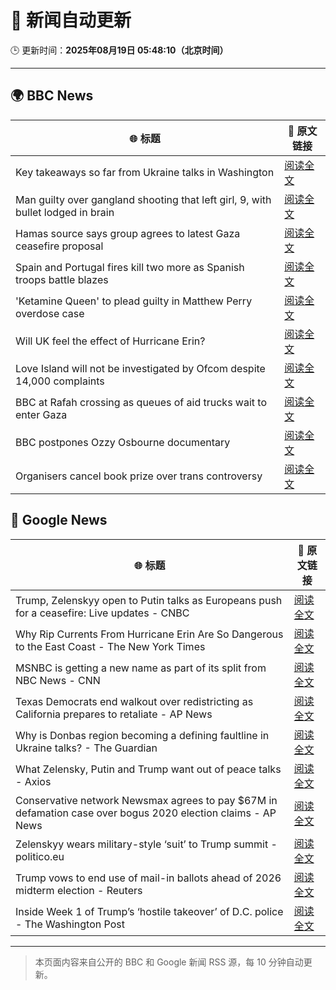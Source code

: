 # 🧠 新闻自动更新

🕒 更新时间：**2025年08月19日 05:48:10（北京时间）**

---

## 🌍 BBC News

| 🌐 标题 | 🔗 原文链接 |
|--------|-------------|
| Key takeaways so far from Ukraine talks in Washington | [阅读全文](https://www.bbc.com/news/articles/c5yp4jggrj2o?at_medium=RSS&at_campaign=rss) |
| Man guilty over gangland shooting that left girl, 9, with bullet lodged in brain | [阅读全文](https://www.bbc.com/news/articles/c939v7gejlpo?at_medium=RSS&at_campaign=rss) |
| Hamas source says group agrees to latest Gaza ceasefire proposal | [阅读全文](https://www.bbc.com/news/articles/ckgjye15zdlo?at_medium=RSS&at_campaign=rss) |
| Spain and Portugal fires kill two more as Spanish troops battle blazes | [阅读全文](https://www.bbc.com/news/articles/cz60y7npl32o?at_medium=RSS&at_campaign=rss) |
| 'Ketamine Queen' to plead guilty in Matthew Perry overdose case | [阅读全文](https://www.bbc.com/news/articles/c62wnp7622po?at_medium=RSS&at_campaign=rss) |
| Will UK feel the effect of Hurricane Erin? | [阅读全文](https://www.bbc.com/weather/articles/cg7jy3jk2e4o?at_medium=RSS&at_campaign=rss) |
| Love Island will not be investigated by Ofcom despite 14,000 complaints | [阅读全文](https://www.bbc.com/news/articles/cj4wlpvdzjyo?at_medium=RSS&at_campaign=rss) |
| BBC at Rafah crossing as queues of aid trucks wait to enter Gaza | [阅读全文](https://www.bbc.com/news/videos/cev2nmwxe1po?at_medium=RSS&at_campaign=rss) |
| BBC postpones Ozzy Osbourne documentary | [阅读全文](https://www.bbc.com/news/articles/cly41jzxxmpo?at_medium=RSS&at_campaign=rss) |
| Organisers cancel book prize over trans controversy | [阅读全文](https://www.bbc.com/news/articles/clyvme385e6o?at_medium=RSS&at_campaign=rss) |

## 📰 Google News

| 🌐 标题 | 🔗 原文链接 |
|--------|-------------|
| Trump, Zelenskyy open to Putin talks as Europeans push for a ceasefire: Live updates - CNBC | [阅读全文](https://news.google.com/rss/articles/CBMihgFBVV95cUxOdDBEbThzME51N29RWDNyVUx3WEJFMlhHbllpejFMUE1ydWlhNnE0a2stUGlWRmtVY29fbjhWNi1oMy1BLVpVc0Nwd0Y1YjZTX3BEa1lfYUZ6dFNKT2xmWDM2aXh6d3pQeTFROHp3ZVZzNE5JVlBQOUt1UVhxNjViZy1qZ1hRd9IBiwFBVV95cUxOSWZFRFVsV0g0TVEzdHRGTGp1RjJZeXpxWk0zUjFTRk8xX1pYWFMwOTJ3RTZkd0lYdFVJa0dXYlpwNGZ6QThZSEVnUzhFSThSWjRoblVkYTBqd0g1V2pQTmpWUHBuMzBwRWZpajJLZVpiYWI4MFhEY3BpU185djR4NUhCNjJRTm1JQ2JJ?oc=5) |
| Why Rip Currents From Hurricane Erin Are So Dangerous to the East Coast - The New York Times | [阅读全文](https://news.google.com/rss/articles/CBMimgFBVV95cUxQVEJqMWhRV3FVX3VxbDZsQ2ZGMHNtaGFmcnRfSkhYNWVYMk8tY3BuYl91THdCREpOb2JKTGpWVUJVSWUtU0NmMFN1d3g3ZUpTcVk1QUZEZk9GX0dMNEEyaEdReGRMbFV5V1dpN2M4RWdtYVN3eDN5Qm94dnJic3FkTGlzRElKa3N1Vk9ERFhfeGxic2ROLUFIbG13?oc=5) |
| MSNBC is getting a new name as part of its split from NBC News - CNN | [阅读全文](https://news.google.com/rss/articles/CBMie0FVX3lxTE5PV0djM1dsaWdydjZwTmloZVRtRUlnNWRiOHFJYWtIQWQtOXlsaGI0NWNuT0dCTnQzdmVlVXBBZUVrTlAyOFpaeHdwM3FIb2RKSnhEY1c3anN4dnhKUW5IeFNucVZCbkd1ZTNxMmpZei1IM1Nsa2c4VXp5RdIBgAFBVV95cUxPcjFEYzQ0NnJCNHFqX3NSVHZvOGl3Nl9kTlhsdUlKUlJOYWhWNHVLM0RqNEtVdzVfbmk0WkxVV0pMUkI0d0lTeTlfNl9aUDFzcDlQMjdieU1KdjJFZ05oWHc5R3Q2S05CMkw5UjNmaXVKQk81ckJuS2N4N0xRM0VHUQ?oc=5) |
| Texas Democrats end walkout over redistricting as California prepares to retaliate - AP News | [阅读全文](https://news.google.com/rss/articles/CBMingFBVV95cUxQRnJLbjdMZ3k3VTFRSGhPOUlTNFZyZUtkS3NhcWlEY3N6Mno5WlQyQ3JRU2NNT2FQZ2hZdi00amhFWC03ZjlHNngwS2pReWRaVnVwaHhrQ2YxTmRacVp1R2V3aGhRV1lYOTdJX1M5dXNpdmVpS2VaTnN2aEIzRUVNQ3N2YV9ZcnlhN3JoUGlrcEFGZzRfLTVFWUFMYzJydw?oc=5) |
| Why is Donbas region becoming a defining faultline in Ukraine talks? - The Guardian | [阅读全文](https://news.google.com/rss/articles/CBMiqAFBVV95cUxQM2hzalRZU2U4RGdRcWJUYVBYVUhVeVZ4eFZULW1LcENXVkxZeUllZ005MnVqeTY3UHlEUExkZkFfbjJGZW1qTHRRWENRbVIxVWU4WTNvVk1BcndiMnVqd1JPbnlXazB2a00tT0cydENuLVJJWHVOa09VMUgyc0F1bk1CSEx3M1ZYZHZNWjBEdC1lWjdHUFlBWWYtYWRuUjVfaXJuT2p1OVc?oc=5) |
| What Zelensky, Putin and Trump want out of peace talks - Axios | [阅读全文](https://news.google.com/rss/articles/CBMieEFVX3lxTE45T2liWjF5Y3hIV3FvcXczbld0ZjlKd29OTUF3amw4bVVSZ2JZdzQ2eUdNQms0dmRGUXQ2RlBqN25OMV81WDlzOTg2cFJZOUp4Q0JmOU1EMWZMSXRHUHEwbHhzMUpSZXFvckcxUEkzOWJaMG5qU0U3VA?oc=5) |
| Conservative network Newsmax agrees to pay $67M in defamation case over bogus 2020 election claims - AP News | [阅读全文](https://news.google.com/rss/articles/CBMiqAFBVV95cUxPSHVDUTNRb1NjMGFzLXNMSXp6aUNQSzRTVm4wRHVwczI1N1ZncmFRZkJ1SUQ3dnpMa2xQRkN2Z0YycUNtVGtIelI1eWZuMFptNXZDQnZMTmRORnRpdzRCMUxGandiZ1pjVXE5dnZyZzIyZ3hTZXQ3WWpsMEdWYUtOSHV4dXRJbXlucDNSYXdPcWwwWDJ3bzBjb21iajkzS0tFRDU0TU00RjY?oc=5) |
| Zelenskyy wears military-style ‘suit’ to Trump summit - politico.eu | [阅读全文](https://news.google.com/rss/articles/CBMiogFBVV95cUxNeGIxc2pBMDhjUU0wdjdfSHowRVRnZkZrYmlrbnZsTVpsR3FZWUJBMHgzckFiQXMwajRCcnNIX3Nwc1lnNW92SG1majJMd1dJRmRhdU1WbElDd2YtU2dULTBaQWFOc1NFdjI2NWJwWjF2b0FnVWo5TVNuTzVzXzF3dkNXeE5fMHRwMmtka2lPclI0YTdCNUNMYUpOTXJYdFA0NUE?oc=5) |
| Trump vows to end use of mail-in ballots ahead of 2026 midterm election - Reuters | [阅读全文](https://news.google.com/rss/articles/CBMiqwFBVV95cUxORk5MZl9EUmp6MkxRVm1kVHRMb3R4bWxUX2tsTE9ZeXloZHpQX3E3dXVadG5OSEE0aTNneWF4MUJxNV81RVBuMGxHbGlQczNtVkNDNVRkMHNiSjFnTTY2dy1oMTJWTkhtejNKZHJkU20xN3RFMDFnSnA2RWJkeWhqQzNiNmZLMGxKMTdFV0wzTG5lNDBYbDljYTJSMzVPeGRZN2FEQTNMWGdpczQ?oc=5) |
| Inside Week 1 of Trump’s ‘hostile takeover’ of D.C. police - The Washington Post | [阅读全文](https://news.google.com/rss/articles/CBMikAFBVV95cUxOM0w5cnV3eFZrYV94RllKTU82N2wxdGVianI0Sll0cjNYZUFJV2RqMWM1MHFtanFSSU5CcExiNlF2OXEzZXZVLXlqTXdCVWl6NEViWmZ1Q1NUdjFLOTZZc3lleUNoNnJmOTNsTTdLa0ZoUEw5T0R2dHQ1ZmwwMlpFb2dvWTl0eXpXOTZKNXp6RHE?oc=5) |

---
> 本页面内容来自公开的 BBC 和 Google 新闻 RSS 源，每 10 分钟自动更新。